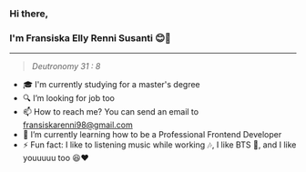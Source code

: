 ### Hi there,
### I'm Fransiska Elly Renni Susanti :blush:👋
---
> _Deutronomy 31 : 8_

- :mortar_board: I'm currently studying for a master's degree
- :mag: I’m looking for job too
- 📫 How to reach me? You can send an email to fransiskarenni98@gmail.com
- 🌱 I’m currently learning how to be a Professional Frontend Developer
- ⚡ Fun fact: I like to listening music while working :notes:, I like BTS :purple_heart:, and I like youuuuu too :satisfied::heart:
<!--
**frrenni/frrenni** is a ✨ _special_ ✨ repository because its `README.md` (this file) appears on your GitHub profile.

Here are some ideas to get you started:

- 🔭 I’m currently working on ...
- 🌱 I’m currently learning ...
- 👯 I’m looking to collaborate on ...
- 🤔 I’m looking for help with ...
- 💬 Ask me about ...
- 📫 How to reach me: ...
- 😄 Pronouns: ...
- ⚡ Fun fact: ...
-->
